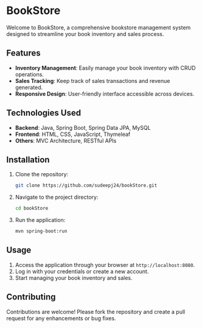 # BookStore

Welcome to BookStore, a comprehensive bookstore management system designed to streamline your book inventory and sales process.

## Features

- **Inventory Management**: Easily manage your book inventory with CRUD operations.
- **Sales Tracking**: Keep track of sales transactions and revenue generated.
- **Responsive Design**: User-friendly interface accessible across devices.

## Technologies Used

- **Backend**: Java, Spring Boot, Spring Data JPA, MySQL
- **Frontend**: HTML, CSS, JavaScript, Thymeleaf
- **Others**: MVC Architecture, RESTful APIs

## Installation

1. Clone the repository:
   ```bash
   git clone https://github.com/sudeepj24/bookStore.git
   ```
2. Navigate to the project directory:
   ```bash
   cd bookStore
   ```
3. Run the application:
   ```bash
   mvn spring-boot:run
   ```

## Usage

1. Access the application through your browser at `http://localhost:8080`.
2. Log in with your credentials or create a new account.
3. Start managing your book inventory and sales.

## Contributing

Contributions are welcome! Please fork the repository and create a pull request for any enhancements or bug fixes.
